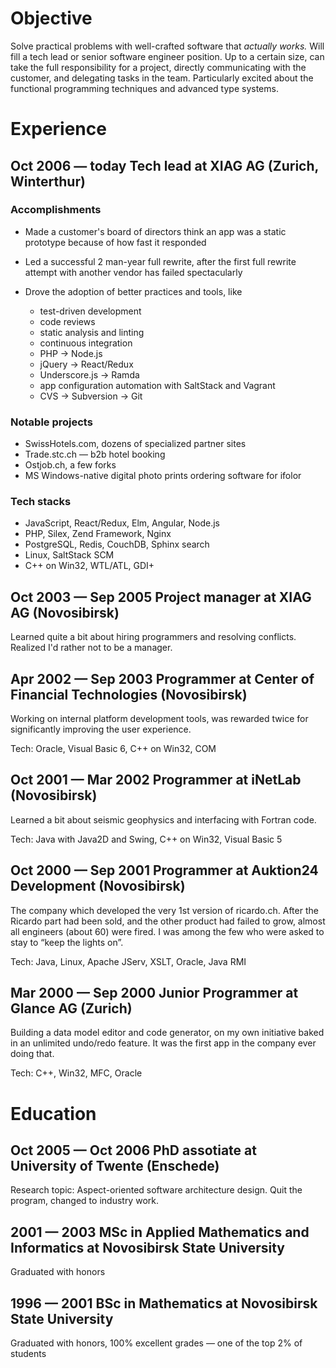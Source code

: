 # Objective

Solve practical problems with well-crafted software that _actually works._ Will fill a tech lead or
senior software engineer position. Up to a certain size, can take the full responsibility for a
project, directly communicating with the customer, and delegating tasks in the team. Particularly
excited about the functional programming techniques and advanced type systems.

# Experience

## Oct 2006 — today Tech lead at XIAG AG (Zurich, Winterthur)

### Accomplishments

* Made a customer's board of directors think an app was a static prototype because of how fast it
  responded

* Led a successful 2 man-year full rewrite, after the first full rewrite attempt with another vendor
  has failed spectacularly

* Drove the adoption of better practices and tools, like
  * test-driven development
  * code reviews
  * static analysis and linting
  * continuous integration
  * PHP → Node.js
  * jQuery → React/Redux
  * Underscore.js → Ramda
  * app configuration automation with SaltStack and Vagrant
  * CVS → Subversion → Git

### Notable projects

* SwissHotels.com, dozens of specialized partner sites
* Trade.stc.ch — b2b hotel booking
* Ostjob.ch, a few forks
* MS Windows-native digital photo prints ordering software for ifolor

### Tech stacks

* JavaScript, React/Redux, Elm, Angular, Node.js
* PHP, Silex, Zend Framework, Nginx
* PostgreSQL, Redis, CouchDB, Sphinx search
* Linux, SaltStack SCM
* C++ on Win32, WTL/ATL, GDI+

## Oct 2003 — Sep 2005 Project manager at XIAG AG (Novosibirsk)

Learned quite a bit about hiring programmers and resolving conflicts. Realized I'd rather not to be
a manager.

## Apr 2002 — Sep 2003 Programmer at Center of Financial Technologies (Novosibirsk)

Working on internal platform development tools, was rewarded twice for significantly improving the
user experience.

Tech: Oracle, Visual Basic 6, C++ on Win32, COM

## Oct 2001 — Mar 2002 Programmer at iNetLab (Novosibirsk)

Learned a bit about seismic geophysics and interfacing with Fortran code.

Tech: Java with Java2D and Swing, C++ on Win32, Visual Basic 5

## Oct 2000 — Sep 2001 Programmer at Auktion24 Development (Novosibirsk)

The company which developed the very 1st version of ricardo.ch. After the Ricardo part had been
sold, and the other product had failed to grow, almost all engineers (about 60) were fired. I was
among the few who were asked to stay to “keep the lights on”.

Tech: Java, Linux, Apache JServ, XSLT, Oracle, Java RMI

## Mar 2000 — Sep 2000 Junior Programmer at Glance AG (Zurich)

Building a data model editor and code generator, on my own initiative baked in an unlimited
undo/redo feature. It was the first app in the company ever doing that.

Tech: C++, Win32, MFC, Oracle

# Education

## Oct 2005 — Oct 2006 PhD assotiate at University of Twente (Enschede)

Research topic: Aspect-oriented software architecture design. Quit the program, changed to industry
work.

## 2001 — 2003 MSc in Applied Mathematics and Informatics at Novosibirsk State University

Graduated with honors

## 1996 — 2001 BSc in Mathematics at Novosibirsk State University

Graduated with honors, 100% excellent grades — one of the top 2% of students
